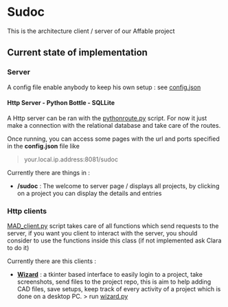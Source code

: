 # Sudoc 
This is the architecture client / server of our Affable project

## Current state of implementation

### Server 

A config file enable anybody to keep his own setup : see [config.json](config.json)

#### Http Server - Python Bottle - SQLLite
A Http server can be ran with the [pythonroute.py](server/pythonroute.py) script.
For now it just make a connection with the relational database and take care of the routes.

Once running, you can access some pages with the url and ports specified in the **config.json** file like 
> your.local.ip.address:8081/sudoc

Currently there are things in : 
- **/sudoc** : The welcome to server page / displays all projects, by clicking on a project you can display the details and entries
<!-- - **/mad/api** : The future subdomain which will listen to requests for accessing realtime datas from influxdb, allow to automatically generate reports on a lab, a machine, a project.
- **/mad/manager** : The interface for managing projects (creating new, editing, adding users)
- **/mad/postpage** : to post a file to a project (only project ID based for now) -->

<!-- #### MQTT Server - InfluxDB
If you have an installation of MQTT and influxdb, you can run the script [main.py](server/main.py) which only takes care of listening MQTT messages and save them inside influxdb
 -->
### Http clients
[MAD_client.py](clients/MAD_client.py) script takes care of all functions which send requests to the server, if you want you client to interact with the server, you should consider to use the functions inside this class (if not implemented ask Clara to do it)

Currently there are this clients : 
- **[Wizard](clients/Wizard)** : a tkinter based interface to easily login to a project, take screenshots, send files to the project repo, this is aim to help adding CAD files, save setups, keep track of every activity of a project which is done on a desktop PC. > run [wizard.py](clients/Wizard/wizard.py)
<!-- 
- OLD **[SatanicBot](clients/bots/SatanicBot)** : Alphabot1, Kevin's repo for his advances on robot displacement on a table

- **[Marcello](clients/bots/Marcello)** : Alphabot2, Clara's repo for her advances on gesture based interaction with the table robot -->